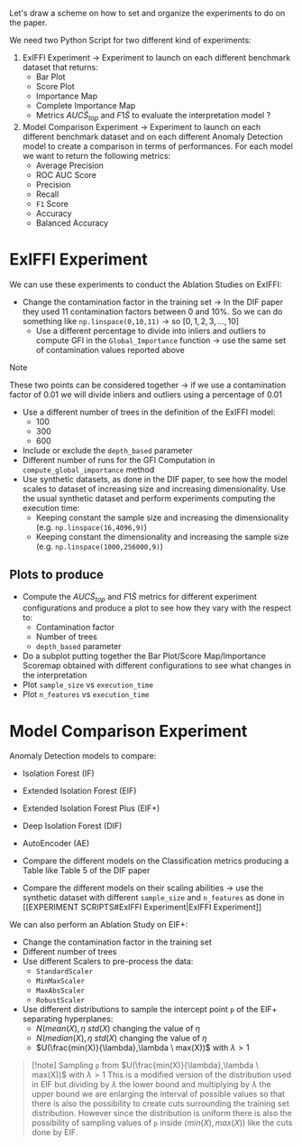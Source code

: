 Let's draw a scheme on how to set and organize the experiments to do on the paper. 

We need two Python Script for two different kind of experiments: 

1. ExIFFI Experiment → Experiment to launch on each different benchmark dataset that returns:
	- Bar Plot 
	- Score Plot
	- Importance Map 
	- Complete Importance Map 
	- Metrics  $AUC\tilde{S}_{top}$ and $F1\tilde{S}$ to evaluate the interpretation model ? 
1. Model Comparison Experiment → Experiment to launch on each different benchmark dataset and on each different Anomaly Detection model to create a comparison in terms of performances. For each model we want to return the following metrics: 
	- Average Precision 
	- ROC AUC Score 
	- Precision 
	- Recall
	- `F1` Score 
	- Accuracy 
	- Balanced Accuracy 

# ExIFFI Experiment 

We can use these experiments to conduct the Ablation Studies on ExIFFI: 

- Change the contamination factor in the training set → In the DIF paper they used 11 contamination factors between 0 and 10%. So we can do something like `np.linspace(0,10,11)` → so $[0,1,2,3,\dots,10]$
	- Use a different percentage to divide into inliers and outliers to compute GFI in the `Global_Importance` function → use the same set of contamination values reported above 

> [!note] 
> These two points can be considered together → if we use a contamination factor of 0.01 we will divide inliers and outliers using a percentage of 0.01  

- Use a different number of trees in the definition of the ExIFFI model: 
	- 100 
	- 300
	- 600
- Include or exclude the `depth_based` parameter 
- Different number of runs for the GFI Computation in `compute_global_importance` method 
- Use synthetic datasets, as done in the DIF paper, to see how the model scales to dataset of increasing size and increasing dimensionality. Use the usual synthetic dataset and perform experiments computing the execution time: 
	- Keeping constant the sample size and increasing the dimensionality (e.g. `np.linspace(16,4096,9)`)
	- Keeping constant the dimensionality and increasing the sample size (e.g. `np.linspace(1000,256000,9)`) 

## Plots to produce 

- Compute the  $AUC\tilde{S}_{top}$ and $F1\tilde{S}$ metrics for different experiment configurations and produce a plot to see how they vary with the respect to:
	- Contamination factor
	- Number of trees
	- `depth_based` parameter
- Do a subplot putting together the Bar Plot/Score Map/Importance Scoremap obtained with different configurations to see what changes in the interpretation 
- Plot `sample_size` vs `execution_time`
- Plot `n_features` vs `execution_time`

# Model Comparison Experiment 

Anomaly Detection models to compare: 

- Isolation Forest (IF)
- Extended Isolation Forest (EIF)
- Extended Isolation Forest Plus (EIF+)
- Deep Isolation Forest (DIF)
- AutoEncoder (AE)

- Compare the different models on the Classification metrics producing a Table like Table 5 of the DIF paper 
- Compare the different models on their scaling abilities → use the synthetic dataset with different `sample_size` and `n_features` as done in [[EXPERIMENT SCRIPTS#ExIFFI Experiment|ExIFFI Experiment]]

We can also perform an Ablation Study on EIF+: 

- Change the contamination factor in the training set
- Different number of trees
- Use different Scalers to pre-process the data:
	- `StandardScaler`
	- `MinMaxScaler`
	- `MaxAbsScaler`
	- `RobustScaler`
- Use different distributions to sample the intercept point `p` of the EIF+ separating hyperplanes:
	- $N(mean(X),\eta \ std(X)$ changing the value of $\eta$ 
	- $N(median(X),\eta \ std(X)$ changing the value of $\eta$ 
	- $U(\frac{min(X)}{\lambda},\lambda \ max(X))$ with $\lambda > 1$

> [!note] Sampling `p` from  $U(\frac{min(X)}{\lambda},\lambda \ max(X))$ with $\lambda > 1$
>  This is a modified version of the distribution used in EIF but dividing by $\lambda$ the lower bound and multiplying by $\lambda$ the upper bound we are enlarging the interval of possible values so that there is also the possibility to create cuts surrounding the training set distribution. However since the distribution is uniform there is also the possibility of sampling values of `p` inside $(min(X),max(X))$ like the cuts done by EIF. 



